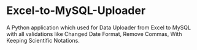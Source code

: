 # Excel-to-MySQL-Uploader
A Python application which used for Data Uploader from Excel to MySQL with all validations like Changed Date Format, Remove Commas, With Keeping Scientific Notations.
